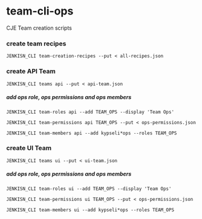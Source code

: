 # team-cli-ops
CJE Team creation scripts

### create team recipes
`JENKISN_CLI team-creation-recipes --put < all-recipes.json`

### create API Team
`JENKISN_CLI teams api --put < api-team.json`
##### add ops role, ops permissions and ops members
`JENKISN_CLI team-roles api --add TEAM_OPS --display 'Team Ops'`

`JENKISN_CLI team-permissions api TEAM_OPS --put < ops-permissions.json `

`JENKISN_CLI team-members api --add kypseli*ops --roles TEAM_OPS`

### create UI Team
`JENKISN_CLI teams ui --put < ui-team.json`
##### add ops role, ops permissions and ops members
`JENKISN_CLI team-roles ui --add TEAM_OPS --display 'Team Ops'`

`JENKISN_CLI team-permissions ui TEAM_OPS --put < ops-permissions.json `

`JENKISN_CLI team-members ui --add kypseli*ops --roles TEAM_OPS`
